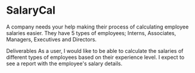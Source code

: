 # SalaryCal

A company needs your help making their process of calculating employee salaries easier. They have 5 types of employees; Interns, Associates, Managers, Executives and Directors.

Deliverables As a user, I would like to be able to calculate the salaries of different types of employees based on their experience level. I expect to see a report with the employee's salary details.

